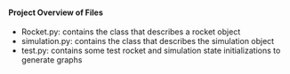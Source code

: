 #### Project Overview of Files
- Rocket.py: contains the class that describes a rocket object
- simulation.py: contains the class that describes the simulation object
- test.py: contains some test rocket and simulation state initializations to generate graphs
